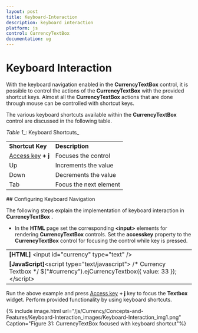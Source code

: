 ```yaml
---
layout: post
title: Keyboard-Interaction
description: keyboard interaction
platform: js
control: CurrencyTextBox  
documentation: ug
---
```


# Keyboard Interaction

With the keyboard navigation enabled in the **CurrencyTextBox** control, it is possible to control the actions of the **CurrencyTextBox** with the provided shortcut keys. Almost all the **CurrencyTextBox** actions that are done through mouse can be controlled with shortcut keys.

The various keyboard shortcuts available within the **CurrencyTextBox** control are discussed in the following table. 

_Table_ _1__: Keyboard Shortcuts_

<table>
<tr>
<td>
<b>Shortcut Key</b></td><td>
<b>Description</b></td></tr>
<tr>
<td>
<a href="http://en.wikipedia.org/wiki/Access_key">Access key</a><b> + j</b></td><td>
Focuses the control</td></tr>
<tr>
<td>
Up</td><td>
Increments the value</td></tr>
<tr>
<td>
Down</td><td>
Decrements the value</td></tr>
<tr>
<td>
Tab</td><td>
Focus the next element</td></tr>
</table>
## Configuring Keyboard Navigation

The following steps explain the implementation of keyboard interaction in **CurrencyTextBox** .

* In the **HTML** page set the corresponding **&lt;input&gt;** elements for rendering **CurrencyTextBox** controls. Set the **accesskey** property to the **CurrencyTextBox** control for focusing the control while key is pressed.



<table>
<tr>
<td>
<b>[HTML]</b>    &lt;input id="currency" type="text" /&gt;</td></tr>
<tr>
<td>
<b>[JavaScript]</b>&lt;script type="text/javascript"&gt;        /* Currency Textbox */        $("#currency").ejCurrencyTextbox({            value: 33                    });    &lt;/script&gt;</td></tr>
</table>


Run the above example and press [Access key](http://en.wikipedia.org/wiki/Access_key) **+ j** key to focus the **Textbox** widget. Perform provided functionality by using keyboard shortcuts.



{% include image.html url="/js/Currency/Concepts-and-Features/Keyboard-Interaction_images/Keyboard-Interaction_img1.png" Caption="Figure 31: CurrencyTextBox focused with keyboard shortcut"%}

















